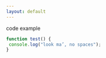 ```yaml
---
layout: default
---
```


code example

```javascript
function test() {
 console.log("look ma’, no spaces");
}
```
